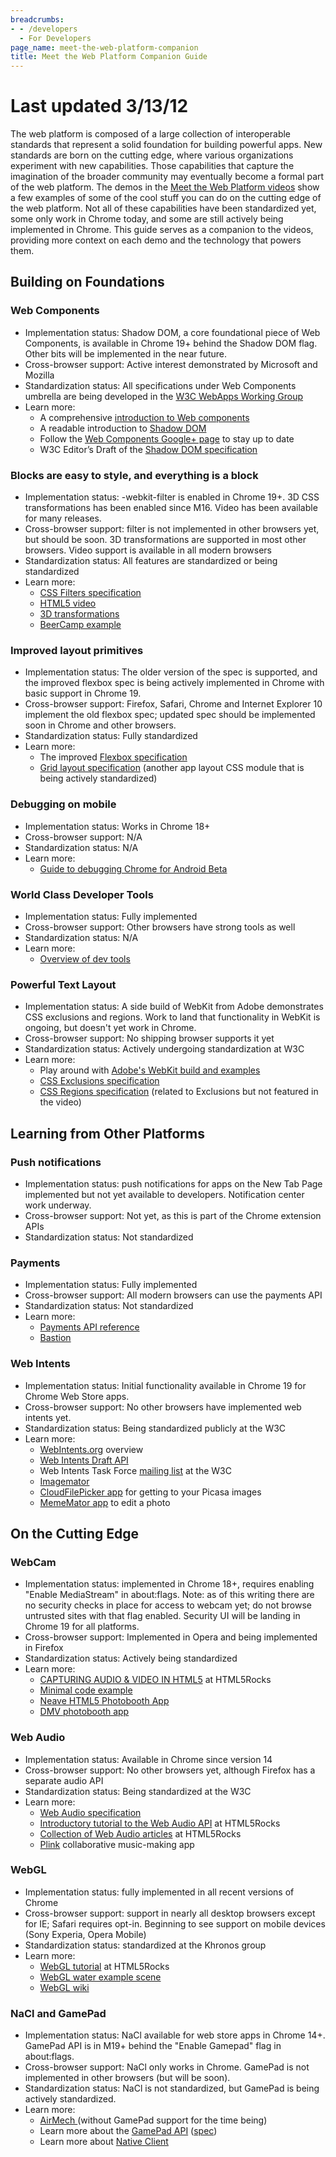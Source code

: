 ```yaml
---
breadcrumbs:
- - /developers
  - For Developers
page_name: meet-the-web-platform-companion
title: Meet the Web Platform Companion Guide
---
```


# **Last updated 3/13/12**

The web platform is composed of a large collection of interoperable standards
that represent a solid foundation for building powerful apps. New standards are
born on the cutting edge, where various organizations experiment with new
capabilities. Those capabilities that capture the imagination of the broader
community may eventually become a formal part of the web platform.
The demos in the [Meet the Web Platform videos](http://www.youtube.com/watch)
show a few examples of some of the cool stuff you can do on the cutting edge of
the web platform. Not all of these capabilities have been standardized yet, some
only work in Chrome today, and some are still actively being implemented in
Chrome. This guide serves as a companion to the videos, providing more context
on each demo and the technology that powers them.

## Building on Foundations

### Web Components

*   Implementation status: Shadow DOM, a core foundational piece of Web
            Components, is available in Chrome 19+ behind the Shadow DOM flag.
            Other bits will be implemented in the near future.
*   Cross-browser support: Active interest demonstrated by Microsoft and
            Mozilla
*   Standardization status: All specifications under Web Components
            umbrella are being developed in the [W3C WebApps Working
            Group](http://www.w3.org/2008/webapps/)
*   Learn more:
    *   A comprehensive [introduction to Web
                components](http://dvcs.w3.org/hg/webcomponents/raw-file/tip/explainer/index.html)
    *   A readable introduction to [Shadow
                DOM](http://glazkov.com/2011/01/14/what-the-heck-is-shadow-dom/)
    *   Follow the [Web Components Google+
                page](https://plus.google.com/u/1/103330502635338602217/posts)
                to stay up to date
    *   W3C Editor’s Draft of the [Shadow DOM
                specification](http://dvcs.w3.org/hg/webcomponents/raw-file/tip/spec/shadow/index.html)

### Blocks are easy to style, and everything is a block

*   Implementation status: -webkit-filter is enabled in Chrome 19+. 3D
            CSS transformations has been enabled since M16. Video has been
            available for many releases.
*   Cross-browser support: filter is not implemented in other browsers
            yet, but should be soon. 3D transformations are supported in most
            other browsers. Video support is available in all modern browsers
*   Standardization status: All features are standardized or being
            standardized
*   Learn more:
    *   [CSS Filters specification
                ](http://dvcs.w3.org/hg/FXTF/raw-file/tip/filters/index.html)
    *   [HTML5
                video](http://www.html5rocks.com/en/tutorials/video/basics/)
    *   [3D
                transformations](http://www.html5rocks.com/en/tutorials/3d/css/)
    *   [BeerCamp example](http://2011.beercamp.com/)

### Improved layout primitives

*   Implementation status: The older version of the spec is supported,
            and the improved flexbox spec is being actively implemented in
            Chrome with basic support in Chrome 19.
*   Cross-browser support: Firefox, Safari, Chrome and Internet Explorer
            10 implement the old flexbox spec; updated spec should be
            implemented soon in Chrome and other browsers.
*   Standardization status: Fully standardized
*   Learn more:
    *   The improved [Flexbox
                specification](http://www.w3.org/TR/css3-flexbox/)
    *   [Grid layout specification](http://www.w3.org/TR/css3-layout/)
                (another app layout CSS module that is being actively
                standardized)

### Debugging on mobile

*   Implementation status: Works in Chrome 18+
*   Cross-browser support: N/A
*   Standardization status: N/A
*   Learn more:
    *   [Guide to debugging Chrome for Android
                Beta](http://code.google.com/chrome/mobile/docs/debugging.html)

### World Class Developer Tools

*   Implementation status: Fully implemented
*   Cross-browser support: Other browsers have strong tools as well
*   Standardization status: N/A
*   Learn more:
    *   [Overview of dev tools](http://code.google.com/chrome/devtools/)

### Powerful Text Layout

*   Implementation status: A side build of WebKit from Adobe
            demonstrates CSS exclusions and regions. Work to land that
            functionality in WebKit is ongoing, but doesn't yet work in Chrome.
*   Cross-browser support: No shipping browser supports it yet
*   Standardization status: Actively undergoing standardization at W3C
*   Learn more:
    *   Play around with [Adobe's WebKit build and
                examples](http://labs.adobe.com/technologies/cssregions/)
    *   [CSS Exclusions
                specification](http://dev.w3.org/csswg/css3-exclusions/)
    *   [CSS Regions
                specification](http://dev.w3.org/csswg/css3-regions/) (related
                to Exclusions but not featured in the video)

## Learning from Other Platforms

### Push notifications

*   Implementation status: push notifications for apps on the New Tab
            Page implemented but not yet available to developers. Notification
            center work underway.
*   Cross-browser support: Not yet, as this is part of the Chrome
            extension APIs
*   Standardization status: Not standardized

### Payments

*   Implementation status: Fully implemented
*   Cross-browser support: All modern browsers can use the payments API
*   Standardization status: Not standardized
*   Learn more:
    *   [Payments API
                reference](https://developers.google.com/in-app-payments/docs/samples)
    *   [Bastion](https://chrome.google.com/webstore/detail/oohphhdkahjlioohbalmicpokoefkgid)

### Web Intents

*   Implementation status: Initial functionality available in Chrome 19
            for Chrome Web Store apps.
*   Cross-browser support: No other browsers have implemented web
            intents yet.
*   Standardization status: Being standardized publicly at the W3C
*   Learn more:
    *   [WebIntents.org](http://webintents.org/) overview
    *   [Web Intents Draft
                API](http://dvcs.w3.org/hg/web-intents/raw-file/tip/spec/Overview.html)
    *   Web Intents Task Force [mailing
                list](http://lists.w3.org/Archives/Public/public-web-intents/)
                at the W3C
    *   [Imagemator](http://www.imagemator.com/)
    *   [CloudFilePicker
                app](https://chrome.google.com/webstore/detail/kpeiggegnjmcinljkdmjglpjopdjihff)
                for getting to your Picasa images
    *   [MemeMator
                app](https://chrome.google.com/webstore/detail/lkinojipklbmjkgmmpppmbhlhfpkhmed)
                to edit a photo

## On the Cutting Edge

### WebCam

*   Implementation status: implemented in Chrome 18+, requires enabling
            "Enable MediaStream" in about:flags. Note: as of this writing there
            are no security checks in place for access to webcam yet; do not
            browse untrusted sites with that flag enabled. Security UI will be
            landing in Chrome 19 for all platforms.
*   Cross-browser support: Implemented in Opera and being implemented in
            Firefox
*   Standardization status: Actively being standardized
*   Learn more:
    *   [CAPTURING AUDIO & VIDEO IN
                HTML5](http://www.html5rocks.com/en/tutorials/getusermedia/intro/)
                at HTML5Rocks
    *   [Minimal code
                example](http://webrtc.cloudfoundry.com/get_user_media)
    *   [Neave HTML5 Photobooth App](http://neave.com/webcam/html5/)
    *   [DMV photobooth app](http://dmv.nodejitsu.com/)

### Web Audio

*   Implementation status: Available in Chrome since version 14
*   Cross-browser support: No other browsers yet, although Firefox has a
            separate audio API
*   Standardization status: Being standardized at the W3C
*   Learn more:
    *   [Web Audio
                specification](https://dvcs.w3.org/hg/audio/raw-file/tip/webaudio/specification.html)
    *   [Introductory tutorial to the Web Audio
                API](http://www.html5rocks.com/en/tutorials/webaudio/intro/) at
                HTML5Rocks
    *   [Collection of Web Audio
                articles](http://www.html5rocks.com/tutorials/#webaudio) at
                HTML5Rocks
    *   [Plink](http://labs.dinahmoe.com/plink/) collaborative
                music-making app

### WebGL

*   Implementation status: fully implemented in all recent versions of
            Chrome
*   Cross-browser support: support in nearly all desktop browsers except
            for IE; Safari requires opt-in. Beginning to see support on mobile
            devices (Sony Experia, Opera Mobile)
*   Standardization status: standardized at the Khronos group
*   Learn more:
    *   [WebGL
                tutorial](http://www.html5rocks.com/en/tutorials/webgl/webgl_fundamentals/)
                at HTML5Rocks
    *   [WebGL water example scene](http://madebyevan.com/webgl-water/)
    *   [WebGL wiki](http://khronos.org/webgl/wiki)

### NaCl and GamePad

*   Implementation status: NaCl available for web store apps in Chrome
            14+. GamePad API is in M19+ behind the "Enable Gamepad" flag in
            about:flags.
*   Cross-browser support: NaCl only works in Chrome. GamePad is not
            implemented in other browsers (but will be soon).
*   Standardization status: NaCl is not standardized, but GamePad is
            being actively standardized.
*   Learn more:
    *   [AirMech ](http://www.airme.ch/)(without GamePad support for the
                time being)
    *   Learn more about the [GamePad
                API](https://wiki.mozilla.org/GamepadAPI)
                ([spec](http://dvcs.w3.org/hg/gamepad/raw-file/default/gamepad.html))
    *   Learn more about [Native
                Client](https://developers.google.com/native-client/)